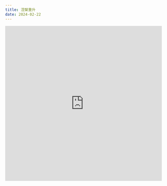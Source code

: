 ```yaml
---
title: 涅槃重升
date: 2024-02-22
---
```


<iframe id="embed_dom" name="embed_dom" frameborder="0" style="display:block;width:100%; height:500px;" src="https://www.processon.com/embed/65d70b3b9efaa83afcc8a372"></iframe>
